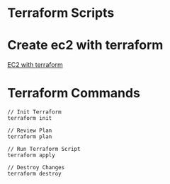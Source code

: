 # Terraform Scripts

# Create ec2 with terraform
[EC2 with terraform](https://github.com/CodeSagarOfficial/terraform-scripts/blob/main/create-ec2-with-terraform.tf)

# Terraform Commands
```hcl
// Init Terraform
terraform init

// Review Plan
terraform plan

// Run Terraform Script
terraform apply

// Destroy Changes
terraform destroy
```